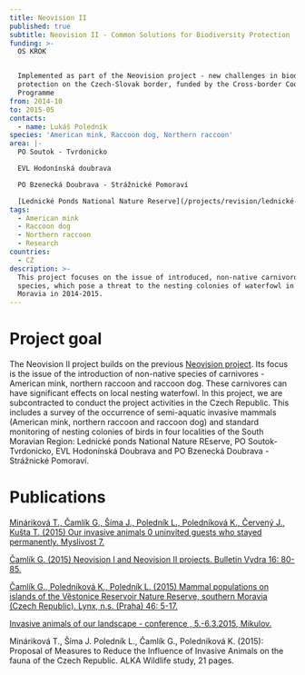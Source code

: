 ```yaml
---
title: Neovision II
published: true
subtitle: Neovision II - Common Solutions for Biodiversity Protection
funding: >-
  OS KROK


  Implemented as part of the Neovision project - new challenges in biodiversity
  protection on the Czech-Slovak border, funded by the Cross-border Cooperation
  Programme
from: 2014-10
to: 2015-05
contacts:
  - name: Lukáš Poledník
species: 'American mink, Raccoon dog, Northern raccoon'
area: |-
  PO Soutok - Tvrdonicko

  EVL Hodonínská doubrava

  PO Bzenecká Doubrava - Strážnické Pomoraví

  [Lednické Ponds National Nature Reserve](/projects/revision/lednické-ponds)
tags:
  - American mink
  - Raccoon dog
  - Northern raccoon
  - Research
countries:
  - CZ
description: >-
  This project focuses on the issue of introduced, non-native carnivorous
  species, which pose a threat to the nesting colonies of waterfowl in South
  Moravia in 2014-2015.
---
```

# Project goal

The Neovision II project builds on the previous [Neovision project](/projects/neovision). Its focus is the issue of the introduction of non-native species of carnivores - American mink, northern raccoon and raccoon dog. These carnivores can have significant effects on local nesting waterfowl. In this project, we are subcontracted to conduct the project activities in the Czech Republic. This includes a survey of the occurrence of semi-aquatic invasive mammals (American mink, northern raccoon and raccoon dog) and standard monitoring of nesting colonies of birds in four localities of the South Moravian Region: Lednické ponds National Nature REserve, PO Soutok-Tvrdonicko, EVL Hodonínská Doubrava and PO Bzenecká Doubrava - Strážnické Pomoraví.

# Publications

[Mináriková T., Čamlík G., Šíma J., Poledník L., Poledníková K., Červený J., Kušta T. (2015) Our invasive animals 0 uninvited guests who stayed permanently. Myslivost 7.](/media/036_038_Mysl07.pdf)

[Čamlík G. (2015) Neovision I and Neovision II projects. Bulletin Vydra 16: 80-85.](https://www.vydryonline.cz/media/9_Camlik_80_85.pdf)

[Čamlík G., Poledníková K., Poledník L. (2015) Mammal populations on islands of the Věstonice Reservoir Nature Reserve, southern Moravia (Czech Republic). Lynx, n.s. (Praha) 46: 5-17.](/media/005_017_Camlik.pdf)

[Invasive animals of our landscape - conference , 5.-6.3.2015, Mikulov.](/media/PROGRAM_Invazni_selmy_final.pdf)

Mináriková T., Šíma J. Poledník L., Čamlík G., Poledníková K. (2015): Proposal of Measures to Reduce the Influence of Invasive Animals on the fauna of the Czech Republic. ALKA Wildlife study, 21 pages.
